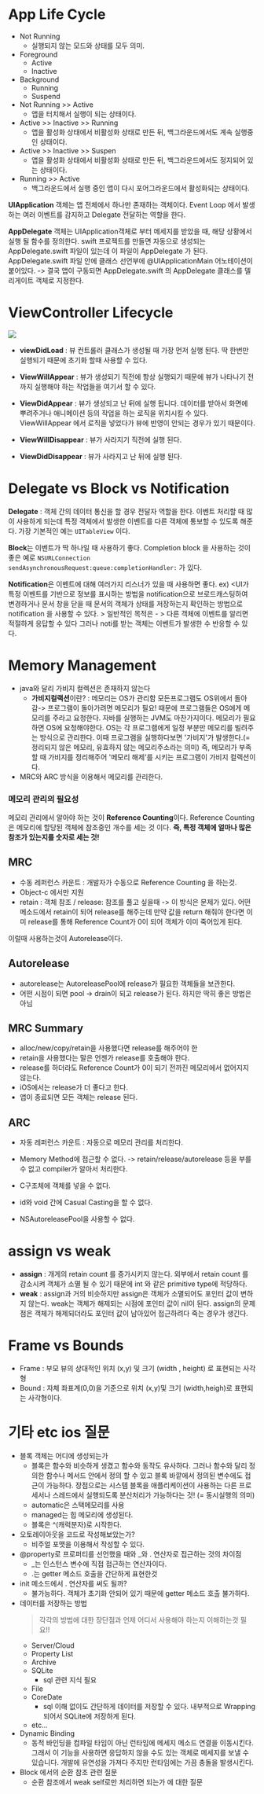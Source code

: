 # App Life Cycle

* Not Running
	* 실행되지 않는 모드와 상태를 모두 의미.
* Foreground
	* Active  
	* Inactive
* Background
	* Running  
	* Suspend
* Not Running >> Active
	* 앱을 터치해서 실행이 되는 상태이다.
* Active >> Inactive >> Running
	* 앱을 활성화 상태에서 비활성화 상태로 만든 뒤, 백그라운드에서도 계속 실행중인 상태이다.
* Active >> Inactive >> Suspen
	* 앱을 활성화 상태에서 비활성화 상태로 만든 뒤, 백그라운드에서도 정지되어 있는 상태이다.
* Running >> Active
	* 백그라운드에서 실행 중인 앱이 다시 포어그라운드에서 활성화되는 상태이다.


**UIApplication** 객체는 앱 전체에서 하나만 존재하는 객체이다. Event Loop 에서 발생하는 여러 이벤트를 감지하고 Delegate 전달하는 역할을 한다.   

**AppDelegate** 객체는 UIApplication객체로 부터 메세지를 받았을 때, 해당 상황에서 실행 될 함수를 정의한다. swift 프로젝트를 만들면 자동으로 생성되는 AppDelegate.swift 파일이 있는데 이 파일이 AppDelegate 가 된다. AppDelegate.swift 파일 안에 클래스 선언부에  @UIApplicationMain 어노테이션이 붙어있다. -> 결국 앱이 구동되면 AppDelegate.swift 의 AppDelegate 클래스를 델리게이트 객체로 지정한다. 

# ViewController Lifecycle

![](https://camo.githubusercontent.com/edc26469ab7a1b7616e77aead09cc7ab5b144864/68747470733a2f2f646f63732d6173736574732e646576656c6f7065722e6170706c652e636f6d2f7075626c69736865642f663036663330666136332f554956696577436f6e74726f6c6c65725f436c6173735f5265666572656e63655f32785f64646361613030632d383764382d346338352d393631652d6363666239666134616163322e706e67)

* **viewDidLoad** : 뷰 컨트롤러 클래스가 생성될 때 가장 먼저 실행 된다. 딱 한번만 실행되기 때문에 초기화 할때 사용할 수 있다.  

* **ViewWillAppear** : 뷰가 생성되기 직전에 항상 실행되기 때문에 뷰가 나타나기 전까지 실행해야 하는 작업들을 여기서 할 수 있다.

* **ViewDidAppear** : 뷰가 생성되고 난 뒤에 실행 됩니다. 데이터를 받아서 화면에 뿌려주거나 애니메이션 등의 작업을 하는 로직을 위치시킬 수 있다. ViewWillAppear 에서 로직을 넣었다가 뷰에 반영이 안되는 경우가 있기 때문이다. 

* **ViewWillDisappear** : 뷰가 사라지기 직전에 실행 된다.

* **ViewDidDisappear** : 뷰가 사라지고 난 뒤에 실행 된다.


# Delegate vs Block vs Notification

**Delegate** : 객체 간의 데이터 통신을 할 경우 전달자 역할을 한다. 이벤트 처리할 때 많이 사용하게 되는데 특정 객체에서 발생한 이벤트를 다른 객체에 통보할 수 있도록 해준다. 가장 기본적인 예는 ```UITableView``` 이다. 

**Block**는 이벤트가 딱 하나일 때 사용하기 좋다. Completion block 을 사용하는 것이 좋은 예로 ```NSURLConnection sendAsynchronousRequest:queue:completionHandler:``` 가 있다.

**Notification**은 이벤트에 대해 여러가지 리스너가 있을 때 사용하면 좋다. ex) <UI가  특정 이벤트를 기반으로 정보를 표시하는 방법을 notification으로 브로드캐스팅하여 변경하거나 문서 창을 닫을 때 문서의 객체가 상태를 저장하는지 확인하는 방법으로 notification 을 사용할 수 있다. > 일반적인 목적은 - > 다른 객체에 이벤트를 알리면 적절하게 응답할 수 있다 그러나 noti를 받는 객체는 이벤트가 발생한 수 반응할 수 있다. 

# Memory Management

* java와 달리 가비지 컬렉션은 존재하지 않는다
	* **가비지컬랙션**이란? : 메모리는 OS가 관리함 모든프로그램도 OS위에서 돌아감-> 프로그램이 돌아가려면 메모리가 필요! 때문에 프로그램들은 OS에게 메모리를 주라고 요청한다. 자바를 실행하는 JVM도 마찬가지이다. 메모리가 필요하면 OS에 요청해야한다. OS는 각 프로그램에게 일정 부분만 메모리를 빌려주는 방식으로 관리한다. 이때 프로그램을 실행하다보면 '가비지'가 발생한다.(=정리되지 않은 메모리, 유효하지 않는 메모리주소라는 의미) 즉, 메모리가 부족할 때 가비지를 정리해주어 '메모리 해제'를 시키는  프로그램이 가비지 컬렉션이다.
*  MRC와 ARC 방식을 이용해서 메모리를 관리한다.

### 메모리 관리의 필요성 

메모리 관리에서 알아야 하는 것이 **Reference Counting**이다. Reference Counting은 메모리에 할당된 객체에 참조중인 개수를 세는 것 이다. **즉, 특정 객체에 얼마나 많은 참조가 있는지를 숫자로 세는 것!**

## MRC

* 수동 레퍼런스 카운트 : 개발자가 수동으로 Reference Counting 을 하는것.
* Object-c 에서만 지원
* retain : 객체 참조 / release: 참조를 풀고 싶을때 
-> 이 방식은 문제가 있다. 어떤 메소드에서 retain이 되어 release를 해주는데 만약 값을 return 해줘야 한다면 이미 release를 통해 Reference Count가 0이 되어 객체가 이미 죽어있게 된다.

이럴때 사용하는것이 Autorelease이다.

## Autorelease

* autorelease는 AutoreleasePool에 release가 필요한 객체들을 보관한다.
* 어떤 시점이 되면 pool -> drain이 되고 release가 된다.
 하지만 딱히 좋은 방법은 아님

## MRC Summary

* alloc/new/copy/retain을 사용했다면 release를 해주어야 한
* retain을 사용했다는 말은 언젠가 release를 호출해야 한다.
* release를 하더라도 Reference Count가 0이 되기 전까진 메모리에서 없어지지 않는다.
* iOS에서는 release가 더 좋다고 한다.
* 앱이 종료되면 모든 객체는 release 된다.

## ARC
* 자동 레퍼런스 카운트 : 자동으로 메모리 관리를 처리한다.

* Memory Method에 접근할 수 없다. -> retain/release/autorelease 등을 부를 수 없고 compiler가 알아서 처리한다.
* C구조체에 객체를 넣을 수 없다.
* id와 void 간에 Casual Casting을 할 수 없다.
* NSAutoreleasePool을 사용할 수 없다.

# assign vs weak

* **assign** : 개게의 retain count 를 증가시키지 않는다. 외부에서 retain count 를 감소시켜 객체가 소멸 될 수 있기 때문에 int 와 같은 primitive type에 적당하다.
* **weak** : assign과 거의 비슷하지만 assign은 객체가 소멸되어도 포인터 값이 변하지 않는다. weak는 객체가 해제되는 시점에 포인터 값이 nil이 된다. assign의 문제점은 객체가 해제되더라도 포인터 값이 남아있어 접근하려다 죽는 경우가 생긴다. 

#  Frame vs Bounds

* Frame : 부모 뷰의 상대적인 위치 (x,y) 및 크기 (width , height) 로 표현되는 사각형
* Bound : 자체 좌표계(0,0)을 기준으로 위치 (x,y)및 크기 (width,heigh)로 표현되는 사각형이다.

# 기타 etc ios 질문

* 블록 객체는 어디에 생성되는가 	
	* 블록은 함수와 비슷하게 생겼고 함수와 동작도 유사하다. 그러나 함수와 달리 정의한 함수나 메서드 안에서 정의 할 수 있고 블록 바깥에서 정의된 변수에도 접근이 가능하다. 장점으로는 시스템 블록을 애플리케이션이 사용하는 다른 프로세서나 스레드에서 실행되도록 분산처리가 가능하다는 것! (= 동시실행의 의미) 
	* automatic은 스택메모리를 사용
	* managed는 힙 메모리에 생성된다.
	* 블록은 ^(캐럭분자)로 시작한다.
* 오토레이아웃을 코드로 작성해보았는가? 
	* 비주얼 포맷을 이용해서 작성할 수 있다.
* @property로 프로퍼티를 선언했을 때와 _와 . 연산자로 접근하는 것의 차이점 
	* _는 인스턴스 변수에 직접 접근하는 연산자이다.
	* .는 getter 메소드 호출을 간단하게 표현한것 
* init 메소드에서 . 연산자를 써도 될까?
	* 불가능하다. 객체가 초기화 안되어 있기 때문에 getter 메소드 호출 불가하다.
* 데이터를 저장하는 방법
	> 각각의 방법에 대한 장단점과 언제 어디서 사용해야 하는지 이해하는것 필요!!
	* Server/Cloud
	* Property List
	* Archive
	* SQLite
		* sql 관련 지식 필요  
	* File
	* CoreDate
		* sql 이해 없이도 간단하게 데이터를 저장할 수 있다. 내부적으로 Wrapping 되어서 SQLite에 저장하게 된다. 
	* etc...
* Dynamic Binding
	* 동적 바인딩을 컴파일 타임이 아닌 런타임에 메세지 메소드 연결을 이동시킨다. 그래서 이 기능을 사용하면 응답하지 않을 수도 있는 객체로 메세지를 보낼 수 있습니다. 개발에 유연성을 가져다 주지만 런타임에는 가끔 충돌을 발생시킨다.  
* Block 에서의 순환 참조 관련 질문
	* 순환 참조에서 weak self로만 처리하면 되는가 에 대한 질문  
